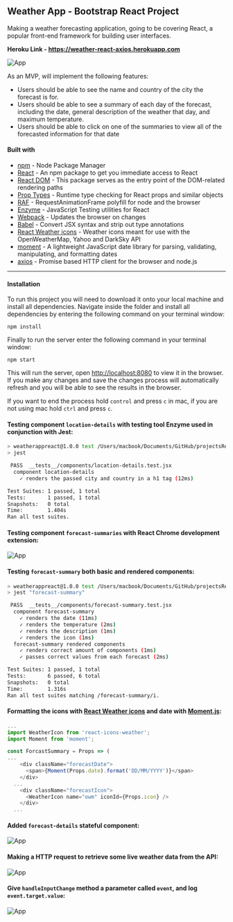 ## Weather App - Bootstrap React Project
Making a weather forecasting application, going to be covering React, a popular front-end framework for building user interfaces.

<b>Heroku Link - https://weather-react-axios.herokuapp.com</b>

![App](./img/app.png "Weather App")

As an MVP, will implement the following features:
* Users should be able to see the name and country of the city the forecast is for.
* Users should be able to see a summary of each day of the forecast, including the date, general description of the weather that day, and maximum temperature.
* Users should be able to click on one of the summaries to view all of the forecasted information for that date

#### Built with
* [npm](https://www.npmjs.com/) - Node Package Manager
* [React](https://www.npmjs.com/package/react) - An npm package to get you immediate access to React
* [React DOM](https://www.npmjs.com/package/react-dom) - This package serves as the entry point of the DOM-related rendering paths
* [Prop Types](https://www.npmjs.com/package/prop-types) - Runtime type checking for React props and similar objects
* [RAF](https://www.npmjs.com/package/raf) - RequestAnimationFrame polyfill for node and the browser
* [Enzyme](https://www.npmjs.com/package/react-test-renderer) - JavaScript Testing utilities for React
* [Webpack](https://www.npmjs.com/package/webpack-dev-server) - Updates the browser on changes
* [Babel](https://babeljs.io/) - Convert JSX syntax and strip out type annotations
* [React Weather icons](https://www.npmjs.com/package/react-icons-weather) - Weather icons meant for use with the OpenWeatherMap, Yahoo and DarkSky API
* [moment](http://momentjs.com/docs/) - A lightweight JavaScript date library for parsing, validating, manipulating, and formatting dates
* [axios](https://github.com/axios/axios) - Promise based HTTP client for the browser and node.js

---
#### Installation
To run this project you will need to download it onto your local machine and install all dependencies.
Navigate inside the folder and install all dependencies by entering the following command on your terminal window:
```
npm install
```
Finally to run the server enter the following command in your terminal window:
```
npm start
```
This will run the server, open [http://localhost:8080](http://localhost:8080) to view it in the browser. If you make any changes and save the changes process will automatically refresh and you will be able to see the results in the browser.

If you want to end the process hold `control` and press `c` in mac, if you are not using mac hold `ctrl` and press `c`.

#### Testing component `location-details` with testing tool Enzyme used in conjunction with Jest:
```bash
> weatherappreact@1.0.0 test /Users/macbook/Documents/GitHub/projectsReact/weatherApp
> jest

 PASS  __tests__/components/location-details.test.jsx
  component location-details
    ✓ renders the passed city and country in a h1 tag (12ms)

Test Suites: 1 passed, 1 total
Tests:       1 passed, 1 total
Snapshots:   0 total
Time:        1.404s
Ran all test suites.
```
#### Testing component `forecast-summaries` with React Chrome development extension:
![App](./img/weatherAppForecastSummary.png "Weather App")

#### Testing `forecast-summary` both basic and rendered components:
```bash
> weatherappreact@1.0.0 test /Users/macbook/Documents/GitHub/projectsReact/weatherApp
> jest "forecast-summary"

 PASS  __tests__/components/forecast-summary.test.jsx
  component forecast-summary
    ✓ renders the date (11ms)
    ✓ renders the temperature (2ms)
    ✓ renders the description (1ms)
    ✓ renders the icon (1ms)
  forecast-summary rendered components
    ✓ renders correct amount of components (1ms)
    ✓ passes correct values from each forecast (2ms)

Test Suites: 1 passed, 1 total
Tests:       6 passed, 6 total
Snapshots:   0 total
Time:        1.316s
Ran all test suites matching /forecast-summary/i.
```
#### Formatting the icons with [React Weather icons](https://www.npmjs.com/package/react-icons-weather) and date with [Moment.js](http://momentjs.com/docs/):
```js
...
import WeatherIcon from 'react-icons-weather';
import Moment from 'moment';

const ForcastSummary = Props => (
...
    <div className="forecastDate">
      <span>{Moment(Props.date).format('DD/MM/YYYY')}</span>
    </div>
  ...
    <div className="forecastIcon">
      <WeatherIcon name="owm" iconId={Props.icon} />
    </div>
  ...
```
#### Added `forecast-details` stateful component:
![App](./img/weatherForecastDetails.png "Detailed Weather App")

#### Making a HTTP request to retrieve some live weather data from the API:
![App](./img/fetchingExternalData.png "Fetching External Data")

#### Give `handleInputChange` method a parameter called `event`, and log `event.target.value`:
![App](./img/step16Test.png "Fetching External Data")
